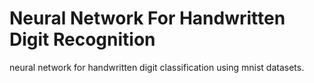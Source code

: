# Neural Network For Handwritten Digit Recognition
neural network for handwritten digit classification using mnist datasets.
